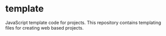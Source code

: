 # template
JavaScript template code for projects.
This repository contains templating files for creating web based projects.
